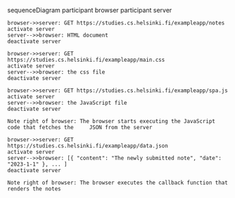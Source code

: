sequenceDiagram
    participant browser
    participant server
    
    browser->>server: GET https://studies.cs.helsinki.fi/exampleapp/notes
    activate server
    server-->>browser: HTML document
    deactivate server
	
    browser->>server: GET https://studies.cs.helsinki.fi/exampleapp/main.css
    activate server
    server-->>browser: the css file
    deactivate server

    browser->>server: GET https://studies.cs.helsinki.fi/exampleapp/spa.js
    activate server
    server-->>browser: the JavaScript file
    deactivate server

    Note right of browser: The browser starts executing the JavaScript code that fetches the     JSON from the server

    browser->>server: GET https://studies.cs.helsinki.fi/exampleapp/data.json
    activate server
    server-->>browser: [{ "content": "The newly submitted note", "date": "2023-1-1" }, ... ]
    deactivate server

    Note right of browser: The browser executes the callback function that renders the notes